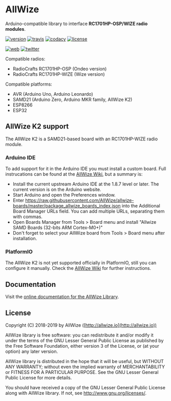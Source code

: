 # AllWize

Arduino-compatible library to interface **RC1701HP-OSP/WIZE radio modules**.

[![version](https://img.shields.io/badge/version-1.1.4-brightgreen.svg)](CHANGELOG.md)
[![travis](https://travis-ci.com/Allwize/allwize.svg?branch=dev)](https://travis-ci.com/Allwize/allwize)
[![codacy](https://img.shields.io/codacy/grade/5b0345d3b4994a1eb2e51f02fa9a5d22/dev.svg)](https://www.codacy.com/app/Allwize/allwize/dashboard)
[![license](https://img.shields.io/github/license/AllWize/allwize.svg)](LICENSE)

[![web](https://img.shields.io/badge/web-http%3A%2F%2Fallwize.io-yellowgreen.svg)](http://allwize.io)
[![twitter](https://img.shields.io/twitter/follow/allwize_iot.svg?style=social)](https://twitter.com/intent/follow?screen_name=allwize_iot)

Compatible radios:

*   RadioCrafts RC1701HP-OSP (Ondeo version)
*   RadioCrafts RC1701HP-WIZE (Wize version)

Compatible platforms:

*   AVR (Arduino Uno, Arduino Leonardo)
*   SAMD21 (Arduino Zero, Arduino MKR family, AllWize K2)
*   ESP8266
*   ESP32

## AllWize K2 support

The AllWize K2 is a SAMD21-based board with an RC1701HP-WIZE radio module.

### Arduino IDE

To add support for it in the Arduino IDE you must install a custom board. 
Full instrucations can be found at the [AllWize Wiki](http://wiki.allwize.io/index.php?title=Allwize_K2#Arduino_IDE), but a summary is:

* Install the current upstream Arduino IDE at the 1.8.7 level or later. The current version is on the Arduino website.
* Start Arduino and open the Preferences window.
* Enter https://raw.githubusercontent.com/AllWize/allwize-boards/master/package_allwize_boards_index.json into the Additional Board Manager URLs field. You can add multiple URLs, separating them with commas.
* Open Boards Manager from Tools > Board menu and install "Allwize SAMD Boards (32-bits ARM Cortex-M0+)"
* Don't forget to select your AllWize board from Tools > Board menu after installation.

### PlatformIO

The AllWize K2 is not yet supported officially in PlatformIO, still you can configure it manually. Check the [AllWize Wiki](http://wiki.allwize.io/index.php?title=Allwize_K2#Platform_IO) for further instructions.

## Documentation

Visit the [online documentation for the AllWize Library](https://allwize.github.io/allwize/classAllWize.html).

## License

Copyright (C) 2018-2019 by AllWize ([http://allwize.io](http://allwize.io))

AllWize library is free software: you can redistribute it and/or modify
it under the terms of the GNU Lesser General Public License as published by
the Free Software Foundation, either version 3 of the License, or
(at your option) any later version.

AllWize library is distributed in the hope that it will be useful,
but WITHOUT ANY WARRANTY; without even the implied warranty of
MERCHANTABILITY or FITNESS FOR A PARTICULAR PURPOSE.  See the
GNU Lesser General Public License for more details.

You should have received a copy of the GNU Lesser General Public License
along with AllWize library.  If not, see <http://www.gnu.org/licenses/>.
